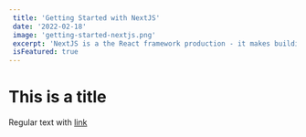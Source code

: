 ```yaml
---
 title: 'Getting Started with NextJS'
 date: '2022-02-18'
 image: 'getting-started-nextjs.png'
 excerpt: 'NextJS is a the React framework production - it makes building fullstack React apps and sites a breeze and ships with built-in SSR.'
 isFeatured: true
---
```


# This is a title

Regular text with [link](http://google.com)